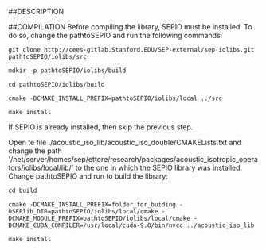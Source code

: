 ##DESCRIPTION

##COMPILATION
Before compiling the library, SEPIO must be installed. To do so, change the pathtoSEPIO and run the following commands:
```
git clone http://cees-gitlab.Stanford.EDU/SEP-external/sep-iolibs.git pathtoSEPIO/iolibs/src

mdkir -p pathtoSEPIO/iolibs/build

cd pathtoSEPIO/iolibs/build

cmake -DCMAKE_INSTALL_PREFIX=pathtoSEPIO/iolibs/local ../src

make install
```
If SEPIO is already installed, then skip the previous step.

Open te file ./acoustic_iso_lib/acoustic_iso_double/CMAKELists.txt and change the path '/net/server/homes/sep/ettore/research/packages/acoustic_isotropic_operators/iolibs/local/lib/' to the one in which the SEPIO library was installed.
Change pathtoSEPIO and run to build the library:
```
cd build

cmake -DCMAKE_INSTALL_PREFIX=folder_for_buiding -DSEPlib_DIR=pathtoSEPIO/iolibs/local/cmake -DCMAKE_MODULE_PREFIX=pathtoSEPIO/iolibs/local/cmake -DCMAKE_CUDA_COMPILER=/usr/local/cuda-9.0/bin/nvcc ../acoustic_iso_lib

make install
```
